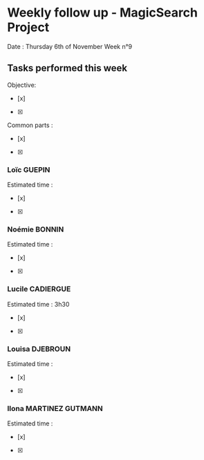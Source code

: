 # Weekly follow up - MagicSearch Project


Date : Thursday 6th of November
Week n°9


## Tasks performed this week


Objective:
- [x] 
- [x] 
Common parts :
- [x] 
- [x] 




### Loïc GUEPIN
Estimated time :
- [x]
- [x] 


### Noémie BONNIN
Estimated time :
- [x] 
- [x] 


### Lucile CADIERGUE
Estimated time : 3h30
- [x]
- [x] 


### Louisa DJEBROUN
Estimated time :
- [x] 
- [x] 


### Ilona MARTINEZ GUTMANN
Estimated time :
- [x] 
- [x] 